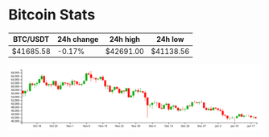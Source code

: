 # Bitcoin Stats

BTC/USDT|24h change|24h high|24h low|
|---|---|---|---|
|$41685.58|-0.17%|$42691.00|$41138.56|

<img src="./chart.svg">

